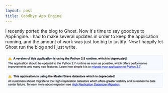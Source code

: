 ```yaml
---
layout: post
title: Goodbye App Engine
---
```



I recently ported the blog to Ghost. Now it's time to say goodbye to AppEngine. I had to make several updates in order to keep the application running, and the amount of work was just too big to justify. Now I happily let Ghost run the blog and I just write.

![](/images/app-engine-deprecated.png)
